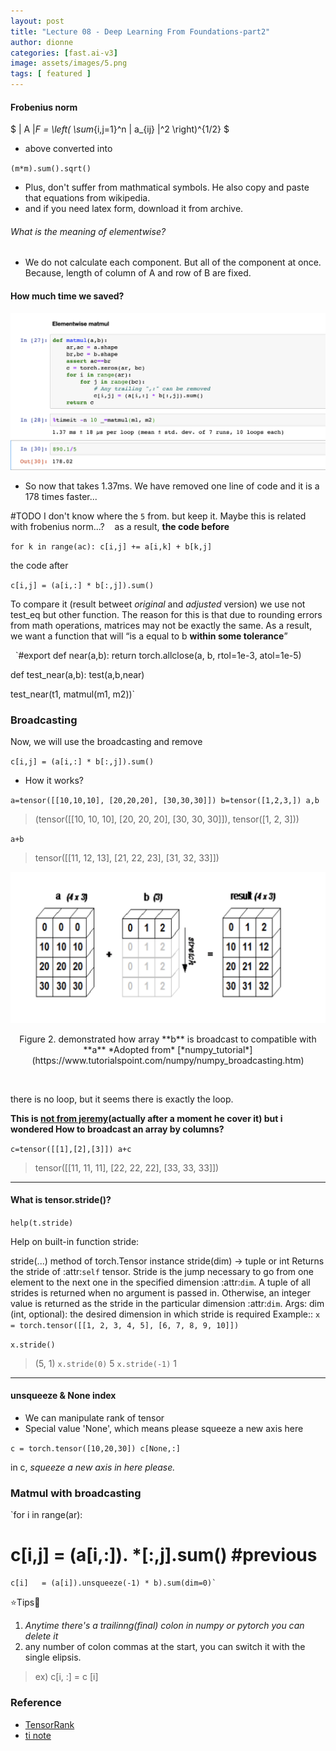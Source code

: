 ```yaml
---
layout: post
title: "Lecture 08 - Deep Learning From Foundations-part2"
author: dionne
categories: [fast.ai-v3]
image: assets/images/5.png
tags: [ featured ]
---
```


#### Frobenius norm

$ \| A \|_F = \left( \sum_{i,j=1}^n | a_{ij} |^2 \right)^{1/2} $ &nbsp;

- above converted into &nbsp; 

<code>(m\*m).sum().sqrt()</code>&nbsp;
- Plus, don't suffer from mathmatical symbols. He also copy and paste that equations from wikipedia.
- and if you need latex form, download it from archive.

###### What is the meaning of elementwise?
- We do not calculate each component. But all of the component at once. Because, length of column of A and row of B are fixed.

#### How much time we saved?

![](assets/images/4.png)



- So now that takes 1.37ms. We have removed one line of code and it is a 178 times faster...

\#TODO
I don't know where the `5` from. but keep it.
Maybe this is related with frobenius norm...?
&nbsp;&nbsp;
as a result, **the code before**&nbsp;
&nbsp;

`for k in range(ac):
    c[i,j] += a[i,k] + b[k,j]`

the code after&nbsp;
&nbsp;&nbsp;

`c[i,j] = (a[i,:] * b[:,j]).sum()`
&nbsp;&nbsp;&nbsp;

To compare it (result betweet *original* and *adjusted* version) we use not test_eq but other function. The reason for this is that due to rounding errors from math operations, matrices may not be exactly the same. As a result, we want a function that will “is a equal to b **within some tolerance**”

 &nbsp;
`\#export
def near(a,b): 
    return torch.allclose(a, b, rtol=1e-3, atol=1e-5)

def test_near(a,b): 
    test(a,b,near)

test_near(t1, matmul(m1, m2))`
&nbsp;

### Broadcasting

Now, we will use the broadcasting and remove

`c[i,j] = (a[i,:] * b[:,j]).sum()`
&nbsp;

- How it works?

`a=tensor([[10,10,10],
          [20,20,20],
          [30,30,30]])
b=tensor([1,2,3,])
a,b`

>(tensor([[10, 10, 10],
         [20, 20, 20],
         [30, 30, 30]]), tensor([1, 2, 3]))
         
`a+b`

>tensor([[11, 12, 13],
        [21, 22, 23],
        [31, 32, 33]])     
         
![](assets/images/3.png)
<p style="text-align: center;">Figure 2. demonstrated how array **b** is broadcast to compatible with **a** *Adopted from* [*numpy_tutorial*](https://www.tutorialspoint.com/numpy/numpy_broadcasting.htm)</p>&nbsp;

there is no loop, but it seems there is exactly the loop.

**This is [not from jeremy](#what-if-columns)(actually after a moment he cover it) but i wondered How to broadcast an array by columns?**

`c=tensor([[1],[2],[3]])
a+c`

> tensor([[11, 11, 11],
        [22, 22, 22],
        [33, 33, 33]])
---
        
#### What is tensor.stride()?

`help(t.stride)`

Help on built-in function stride:

stride(...) method of torch.Tensor instance
stride(dim) -> tuple or int
Returns the stride of :attr:`self` tensor.
Stride is the jump necessary to go from one element to the next one in the
specified dimension :attr:`dim`. A tuple of all strides is returned when no
argument is passed in. Otherwise, an integer value is returned as the stride in
the particular dimension :attr:`dim`.
Args:
    dim (int, optional): the desired dimension in which stride is required
Example::
`x = torch.tensor([[1, 2, 3, 4, 5], [6, 7, 8, 9, 10]])`

`x.stride()`
> (5, 1)
`x.stride(0)`
> 5
`x.stride(-1)`
> 1

---

#### unsqueeze & None index

- We can manipulate rank of tensor
- Special value 'None', which means please squeeze a new axis here

`c = torch.tensor([10,20,30])
c[None,:]`

in c, _squeeze a new axis in here please._


### Matmul with broadcasting

`for i in range(ar):
#   c[i,j] = (a[i,:]).          *[:,j].sum() #previous
    c[i]   = (a[i]).unsqueeze(-1) * b).sum(dim=0)`

⭐️Tips🌟    
1) _Anytime there's a trailinng(final) colon in numpy or pytorch you can delete it_
2) any number of colon commas at the start, you can switch it with the single elipsis.

> ex) c[i, :] = c [i]

### Reference

- [TensorRank](http://mathworld.wolfram.com/TensorRank.html)
- [ti note](https://forums.fast.ai/t/forum-markdown-notes-lesson-8/41896)